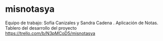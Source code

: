 # misnotasya
Equipo de trabajo: Sofía Canizales y Sandra Cadena . Aplicación de Notas. Tablero del desarrollo del proyecto https://trello.com/b/N3pMCoD5/misnotasya
